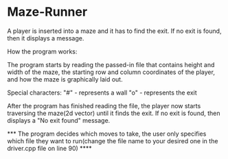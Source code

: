 # Maze-Runner
A player is inserted into a maze and it has to find the exit. If no exit is found, then it displays a message.  

How the program works:

  The program starts by reading the passed-in file that contains height and width of the maze, 
  the starting row and column coordinates of the player, and how the maze is graphically laid out. 
  
  Special characters:
    "#" - represents a wall 
    "o" - represents the exit
    
  After the program has finished reading the file, the player now starts traversing the maze(2d vector) until
  it finds the exit. If no exit is found, then displays a "No exit found" message.  
  
  *** The program decides which moves to take, the user only specifies which 
      file they want to run(change the file name to your desired one in the driver.cpp file on line 90) **** 
    
    
